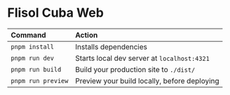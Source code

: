# Flisol Cuba Web


| Command                | Action                                             |
| :--------------------- | :------------------------------------------------- |
| `pnpm install`          | Installs dependencies                              |
| `pnpm run dev`          | Starts local dev server at `localhost:4321`        |
| `pnpm run build`        | Build your production site to `./dist/`            |
| `pnpm run preview`      | Preview your build locally, before deploying       |

